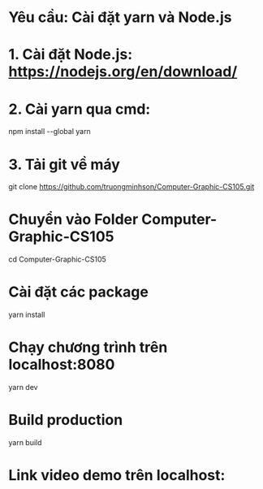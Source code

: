# Yêu cầu: Cài đặt yarn và Node.js

# 1. Cài đặt Node.js: https://nodejs.org/en/download/

# 2. Cài yarn qua cmd: 
npm install --global yarn

# 3. Tải git về máy
git clone https://github.com/truongminhson/Computer-Graphic-CS105.git

# Chuyển vào Folder Computer-Graphic-CS105
cd Computer-Graphic-CS105

# Cài đặt các package

yarn install

# Chạy chương trình trên localhost:8080

yarn dev

# Build production

yarn build

# Link video demo trên localhost:

